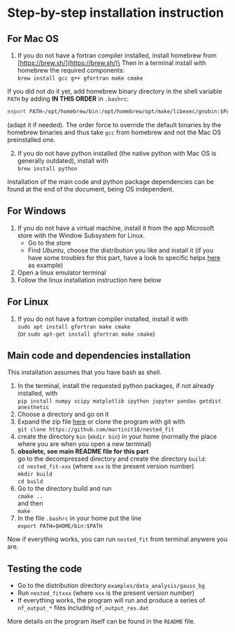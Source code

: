 # Step-by-step installation instruction

## For Mac OS
1) If you do not have a fortran compiler installed, install homebrew from [https://brew.sh/](https://brew.sh/)\
Then in a terminal install with homebrew the required components:\
 `brew install gcc g++ gfortran make cmake`

If you did not do it yet, add homebrew binary directory in the shell variable `PATH` by adding **IN THIS ORDER** in `.bashrc`: 
```sh
export PATH=/opt/homebrew/bin:/opt/homebrew/opt/make/libexec/gnubin:$PATH
```
(adapt it if needed).
The order force to override the default binaries by the homebrew binaries and thus take `gcc` from homebrew and not the Mac OS preinstalled one.


2) If you do not have python installed (the native python with Mac OS is generally outdated), install with\
 `brew install python`

Installation of the main code and python package dependencies can be found at the end of the document, being OS independent.

## For Windows
1) If you do not have a virtual machine, install it from the app Microsoft store with the Window Subsystem for Linux. 
    - Go to the store
    - Find *Ubuntu*, choose the distribution you like and install it
    (if you have some troubles for this part, have a look to specific helps [here](https://learn.microsoft.com/en-us/windows/wsl/install) as example)
2) Open a linux emulator terminal
3) Follow the linux installation instruction here below


## For Linux 

1)  If you do not have a fortran compiler installed, install it with\
`sudo apt install gfortran make cmake`\
(or `sudo apt-get install gfortran make cmake`)

## Main code and dependencies installation

This installation assumes that you have bash as shell.

1) In the terminal, install the requested python packages, if not already installed, with\
 `pip install numpy scipy matplotlib ipython jupyter pandas getdist anesthetic`
2) Choose a directory and go on it
3) Expand the zip file [here](https://github.com/martinit18/nested_fit/tags) or clone the program with git with\
`git clone https://github.com/martinit18/nested_fit`
4) create the directory `bin` (`mkdir bin`) in your home (normally the place where you are when you open a new terminal)
5) **obsolete, see main README file for this part** \
go to the decompressed directory and create the directory `build`:\
`cd nested_fit-xxx` (where `xxx` is the present version number)\
`mkdir build`\
`cd build`
6) Go  to the directory build and run\
`cmake ..`\
and then\
 `make`
7) In the file `.bashrc` in your home put the line\
`export PATH=$HOME/bin:$PATH` 

Now if everything works, you can run `nested_fit` from terminal anywere you are.

## Testing the code

 - Go to the distribution directory `examples/data_analysis/gauss_bg`
 - Run `nested_fitxxx` (where `xxx` is the present version number) 
 - If everything works, the program will run and produce a series of `nf_output_*` files including `nf_output_res.dat`

More details on the program itself can be found in the `README` file.